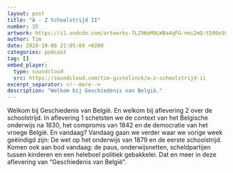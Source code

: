 ```yaml
---
layout: post
title: "A - Z Schoolstrijd II"
number: 35
artwork: https://i1.sndcdn.com/artworks-7L29HoM9LWBa4qFG-nmi2mQ-t500x500.jpg
author: Tim
date: 2020-10-06 21:05:04 +0200
categories: podcast
tag: []
embed_player:
  type: soundcloud
  src: https://soundcloud.com/tim-gistelinck/a-z-schoolstrijd-ii
excerpt_separator: <!--more-->
description: "Welkom bij Geschiedenis van België."
---
```

Welkom bij Geschiedenis van België. En welkom bij aflevering 2 over de schoolstrijd. In aflevering 1 schetsten we de context van het Belgische onderwijs na 1830, het compromis van 1842 en de democratie van het vroege België. En vandaag? Vandaag gaan we verder waar we vorige week geëindigd zijn: De wet op het onderwijs van 1879 en de eerste schoolstrijd. Komen ook aan bod vandaag: de paus, onderwijsnetten, scheldpartijen tussen kinderen en een heleboel politiek gebakkelei. Dat en meer in deze aflevering van “Geschiedenis van België”.